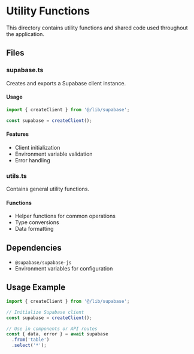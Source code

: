 # Utility Functions

This directory contains utility functions and shared code used throughout the application.

## Files

### supabase.ts

Creates and exports a Supabase client instance.

#### Usage
```typescript
import { createClient } from '@/lib/supabase';

const supabase = createClient();
```

#### Features
- Client initialization
- Environment variable validation
- Error handling

### utils.ts

Contains general utility functions.

#### Functions
- Helper functions for common operations
- Type conversions
- Data formatting

## Dependencies

- `@supabase/supabase-js`
- Environment variables for configuration

## Usage Example

```typescript
import { createClient } from '@/lib/supabase';

// Initialize Supabase client
const supabase = createClient();

// Use in components or API routes
const { data, error } = await supabase
  .from('table')
  .select('*');
``` 